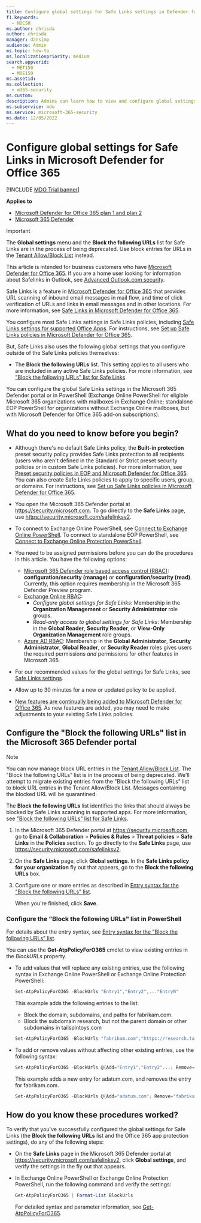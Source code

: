 ```yaml
---
title: Configure global settings for Safe Links settings in Defender for Office 365
f1.keywords:
  - NOCSH
ms.author: chrisda
author: chrisda
manager: dansimp
audience: Admin
ms.topic: how-to
ms.localizationpriority: medium
search.appverid:
  - MET150
  - MOE150
ms.assetid:
ms.collection:
  - m365-security
ms.custom:
description: Admins can learn how to view and configure global settings (the 'Block the following URLs' list and protection for Office 365 apps) for Safe Links in Microsoft Defender for Office 365.
ms.subservice: mdo
ms.service: microsoft-365-security
ms.date: 12/05/2022
---
```


# Configure global settings for Safe Links in Microsoft Defender for Office 365

[!INCLUDE [MDO Trial banner](../includes/mdo-trial-banner.md)]

**Applies to**
- [Microsoft Defender for Office 365 plan 1 and plan 2](defender-for-office-365.md)
- [Microsoft 365 Defender](../defender/microsoft-365-defender.md)

> [!IMPORTANT]
> The **Global settings** menu and the **Block the following URLs** list for Safe Links are in the process of being deprecated. Use block entries for URLs in the [Tenant Allow/Block List](tenant-allow-block-list-urls-configure.md#use-the-microsoft-365-defender-portal-to-create-block-entries-for-urls-in-the-tenant-allowblock-list) instead.
>
> This article is intended for business customers who have [Microsoft Defender for Office 365](defender-for-office-365.md). If you are a home user looking for information about Safelinks in Outlook, see [Advanced Outlook.com security](https://support.microsoft.com/office/882d2243-eab9-4545-a58a-b36fee4a46e2).

Safe Links is a feature in [Microsoft Defender for Office 365](defender-for-office-365.md) that provides URL scanning of inbound email messages in mail flow, and time of click verification of URLs and links in email messages and in other locations. For more information, see [Safe Links in Microsoft Defender for Office 365](safe-links-about.md).

You configure most Safe Links settings in Safe Links policies, including [Safe Links settings for supported Office Apps](safe-links-about.md#safe-links-settings-for-office-apps). For instructions, see [Set up Safe Links policies in Microsoft Defender for Office 365](safe-links-policies-configure.md).

But, Safe Links also uses the following global settings that you configure outside of the Safe Links policies themselves:

- The **Block the following URLs** list. This setting applies to all users who are included in any active Safe Links policies. For more information, see ["Block the following URLs" list for Safe Links](safe-links-about.md#block-the-following-urls-list-for-safe-links)

You can configure the global Safe Links settings in the Microsoft 365 Defender portal or in PowerShell (Exchange Online PowerShell for eligible Microsoft 365 organizations with mailboxes in Exchange Online; standalone EOP PowerShell for organizations without Exchange Online mailboxes, but with Microsoft Defender for Office 365 add-on subscriptions).

## What do you need to know before you begin?

- Although there's no default Safe Links policy, the **Built-in protection** preset security policy provides Safe Links protection to all recipients (users who aren't defined in the Standard or Strict preset security policies or in custom Safe Links policies). For more information, see [Preset security policies in EOP and Microsoft Defender for Office 365](preset-security-policies.md). You can also create Safe Links policies to apply to specific users, group, or domains. For instructions, see [Set up Safe Links policies in Microsoft Defender for Office 365](safe-links-policies-configure.md).

- You open the Microsoft 365 Defender portal at <https://security.microsoft.com>. To go directly to the **Safe Links** page, use <https://security.microsoft.com/safelinksv2>.

- To connect to Exchange Online PowerShell, see [Connect to Exchange Online PowerShell](/powershell/exchange/connect-to-exchange-online-powershell). To connect to standalone EOP PowerShell, see [Connect to Exchange Online Protection PowerShell](/powershell/exchange/connect-to-exchange-online-protection-powershell).

- You need to be assigned permissions before you can do the procedures in this article. You have the following options:
  - [Microsoft 365 Defender role based access control (RBAC)](/microsoft-365/security/defender/manage-rbac): **configuration/security (manage)** or **configuration/security (read)**. Currently, this option requires membership in the Microsoft 365 Defender Preview program.
  - [Exchange Online RBAC](/exchange/permissions-exo/permissions-exo):
    - _Configure global settings for Safe Links_: Membership in the **Organization Management** or **Security Administrator** role groups.
    - _Read-only access to global settings for Safe Links_: Membership in the **Global Reader**, **Security Reader**, or **View-Only Organization Management** role groups.
  - [Azure AD RBAC](../../admin/add-users/about-admin-roles.md): Membership in the **Global Administrator**, **Security Administrator**, **Global Reader**, or **Security Reader** roles gives users the required permissions _and_ permissions for other features in Microsoft 365.

- For our recommended values for the global settings for Safe Links, see [Safe Links settings](recommended-settings-for-eop-and-office365.md#safe-links-settings).

- Allow up to 30 minutes for a new or updated policy to be applied.

- [New features are continually being added to Microsoft Defender for Office 365](defender-for-office-365-whats-new.md). As new features are added, you may need to make adjustments to your existing Safe Links policies.

## Configure the "Block the following URLs" list in the Microsoft 365 Defender portal

> [!NOTE]
> You can now manage block URL entries in the [Tenant Allow/Block List](tenant-allow-block-list-urls-configure.md#use-the-microsoft-365-defender-portal-to-create-block-entries-for-urls-in-the-tenant-allowblock-list). The "Block the following URLs" list is in the process of being deprecated. We'll attempt to migrate existing entries from the "Block the following URLs" list to block URL entries in the Tenant Allow/Block List. Messages containing the blocked URL will be quarantined.

The **Block the following URLs** list identifies the links that should always be blocked by Safe Links scanning in supported apps. For more information, see ["Block the following URLs" list for Safe Links](safe-links-about.md#block-the-following-urls-list-for-safe-links).

1. In the Microsoft 365 Defender portal at <https://security.microsoft.com>, go to **Email & Collaboration** \> **Policies & Rules** \> **Threat policies** \> **Safe Links** in the **Policies** section. To go directly to the **Safe Links** page, use <https://security.microsoft.com/safelinksv2>.

2. On the **Safe Links** page, click **Global settings**. In the **Safe Links policy for your organization** fly out that appears, go to the **Block the following URLs** box.

3. Configure one or more entries as described in [Entry syntax for the "Block the following URLs" list](safe-links-about.md#entry-syntax-for-the-block-the-following-urls-list).

   When you're finished, click **Save**.

### Configure the "Block the following URLs" list in PowerShell

For details about the entry syntax, see [Entry syntax for the "Block the following URLs" list](safe-links-about.md#entry-syntax-for-the-block-the-following-urls-list).

You can use the **Get-AtpPolicyForO365** cmdlet to view existing entries in the _BlockURLs_ property.

- To add values that will replace any existing entries, use the following syntax in Exchange Online PowerShell or Exchange Online Protection PowerShell:

  ```powershell
  Set-AtpPolicyForO365 -BlockUrls "Entry1","Entry2",..."EntryN"
  ```

  This example adds the following entries to the list:

  - Block the domain, subdomains, and paths for fabrikam.com.
  - Block the subdomain research, but not the parent domain or other subdomains in tailspintoys.com

  ```powershell
  Set-AtpPolicyForO365 -BlockUrls "fabrikam.com","https://research.tailspintoys.com*"
  ```

- To add or remove values without affecting other existing entries, use the following syntax:

  ```powershell
  Set-AtpPolicyForO365 -BlockUrls @{Add="Entry1","Entry2"...; Remove="Entry3","Entry4"...}
  ```

  This example adds a new entry for adatum.com, and removes the entry for fabrikam.com.

  ```powershell
  Set-AtpPolicyForO365 -BlockUrls @{Add="adatum.com"; Remove="fabrikam"}
  ```

## How do you know these procedures worked?

To verify that you've successfully configured the global settings for Safe Links (the **Block the following URLs** list and the Office 365 app protection settings), do any of the following steps:

- On the **Safe Links** page in the Microsoft 365 Defender portal at <https://security.microsoft.com/safelinksv2>, click **Global settings**, and verify the settings in the fly out that appears.

- In Exchange Online PowerShell or Exchange Online Protection PowerShell, run the following command and verify the settings:

  ```powershell
  Get-AtpPolicyForO365 | Format-List BlockUrls
  ```

  For detailed syntax and parameter information, see [Get-AtpPolicyForO365](/powershell/module/exchange/get-atppolicyforo365).
